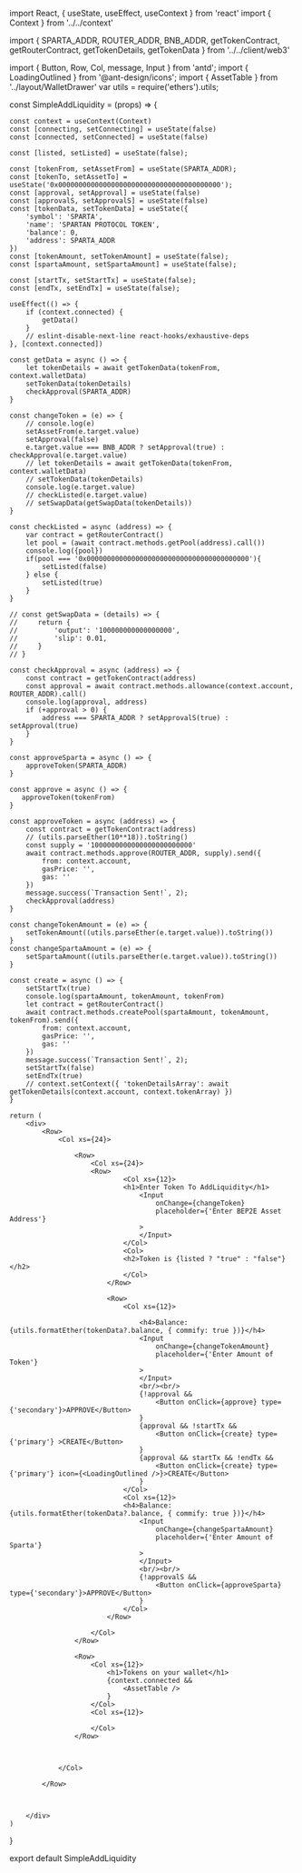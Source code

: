 
import React, { useState, useEffect, useContext } from 'react'
import { Context } from '../../context'

import { SPARTA_ADDR, ROUTER_ADDR, BNB_ADDR, getTokenContract, getRouterContract,
    getTokenDetails, getTokenData } from '../../client/web3'


import { Button, Row, Col, message, Input } from 'antd';
import { LoadingOutlined } from '@ant-design/icons';
import { AssetTable } from '../layout/WalletDrawer'
var utils = require('ethers').utils;

const SimpleAddLiquidity = (props) => {

    const context = useContext(Context)
    const [connecting, setConnecting] = useState(false)
    const [connected, setConnected] = useState(false)

    const [listed, setListed] = useState(false);

    const [tokenFrom, setAssetFrom] = useState(SPARTA_ADDR);
    const [tokenTo, setAssetTo] = useState('0x0000000000000000000000000000000000000000');
    const [approval, setApproval] = useState(false)
    const [approvalS, setApprovalS] = useState(false)
    const [tokenData, setTokenData] = useState({
        'symbol': 'SPARTA',
        'name': 'SPARTAN PROTOCOL TOKEN',
        'balance': 0,
        'address': SPARTA_ADDR
    })
    const [tokenAmount, setTokenAmount] = useState(false);
    const [spartaAmount, setSpartaAmount] = useState(false);

    const [startTx, setStartTx] = useState(false);
    const [endTx, setEndTx] = useState(false);

    useEffect(() => {
        if (context.connected) {
            getData()
        }
        // eslint-disable-next-line react-hooks/exhaustive-deps
    }, [context.connected])

    const getData = async () => {
        let tokenDetails = await getTokenData(tokenFrom, context.walletData)
        setTokenData(tokenDetails)
        checkApproval(SPARTA_ADDR)
    }

    const changeToken = (e) => {
        // console.log(e)
        setAssetFrom(e.target.value)
        setApproval(false)
        e.target.value === BNB_ADDR ? setApproval(true) : checkApproval(e.target.value)
        // let tokenDetails = await getTokenData(tokenFrom, context.walletData)
        // setTokenData(tokenDetails)
        console.log(e.target.value)
        // checkListed(e.target.value)
        // setSwapData(getSwapData(tokenDetails))
    }

    const checkListed = async (address) => {
        var contract = getRouterContract()
        let pool = (await contract.methods.getPool(address).call())
        console.log({pool})
        if(pool === '0x0000000000000000000000000000000000000000'){
            setListed(false)
        } else {
            setListed(true)
        }
    }

    // const getSwapData = (details) => {
    //     return {
    //         'output': '100000000000000000',
    //         'slip': 0.01,
    //     }
    // }

    const checkApproval = async (address) => {
        const contract = getTokenContract(address)
        const approval = await contract.methods.allowance(context.account, ROUTER_ADDR).call()
        console.log(approval, address)
        if (+approval > 0) {
            address === SPARTA_ADDR ? setApprovalS(true) : setApproval(true)
        }
    }

    const approveSparta = async () => {
        approveToken(SPARTA_ADDR)
    }

    const approve = async () => {
       approveToken(tokenFrom)
    }

    const approveToken = async (address) => {
        const contract = getTokenContract(address)
        // (utils.parseEther(10**18)).toString()
        const supply = '1000000000000000000000000'
        await contract.methods.approve(ROUTER_ADDR, supply).send({
            from: context.account,
            gasPrice: '',
            gas: ''
        })
        message.success(`Transaction Sent!`, 2);
        checkApproval(address)
    }

    const changeTokenAmount = (e) => {
        setTokenAmount((utils.parseEther(e.target.value)).toString())
    }
    const changeSpartaAmount = (e) => {
        setSpartaAmount((utils.parseEther(e.target.value)).toString())
    }

    const create = async () => {
        setStartTx(true)
        console.log(spartaAmount, tokenAmount, tokenFrom)
        let contract = getRouterContract()
        await contract.methods.createPool(spartaAmount, tokenAmount, tokenFrom).send({
            from: context.account,
            gasPrice: '',
            gas: ''
        })
        message.success(`Transaction Sent!`, 2);
        setStartTx(false)
        setEndTx(true)
        // context.setContext({ 'tokenDetailsArray': await getTokenDetails(context.account, context.tokenArray) })
    }

    return (
        <div>
            <Row>
                <Col xs={24}>

                    <Row>
                        <Col xs={24}>
                        <Row>
                                <Col xs={12}>
                                <h1>Enter Token To AddLiquidity</h1>
                                    <Input
                                        onChange={changeToken}
                                        placeholder={'Enter BEP2E Asset Address'}
                                    >
                                    </Input>
                                </Col>
                                <Col>
                                <h2>Token is {listed ? "true" : "false"}</h2>
                                </Col>
                            </Row>

                            <Row>
                                <Col xs={12}>

                                    <h4>Balance: {utils.formatEther(tokenData?.balance, { commify: true })}</h4>
                                    <Input
                                        onChange={changeTokenAmount}
                                        placeholder={'Enter Amount of Token'}
                                    >
                                    </Input>
                                    <br/><br/>
                                    {!approval &&
                                        <Button onClick={approve} type={'secondary'}>APPROVE</Button>
                                    }
                                    {approval && !startTx &&
                                        <Button onClick={create} type={'primary'} >CREATE</Button>
                                    }
                                    {approval && startTx && !endTx &&
                                        <Button onClick={create} type={'primary'} icon={<LoadingOutlined />}>CREATE</Button>
                                    }
                                </Col>
                                <Col xs={12}>
                                <h4>Balance: {utils.formatEther(tokenData?.balance, { commify: true })}</h4>
                                    <Input
                                        onChange={changeSpartaAmount}
                                        placeholder={'Enter Amount of Sparta'}
                                    >
                                    </Input>
                                    <br/><br/>
                                    {!approvalS &&
                                        <Button onClick={approveSparta} type={'secondary'}>APPROVE</Button>
                                    }
                                </Col>
                            </Row>

                        </Col>
                    </Row>

                    <Row>
                        <Col xs={12}>
                            <h1>Tokens on your wallet</h1>
                            {context.connected &&
                                <AssetTable />
                            }
                        </Col>
                        <Col xs={12}>

                        </Col>
                    </Row>



                </Col>

            </Row>



        </div>
    )


}

export default SimpleAddLiquidity
